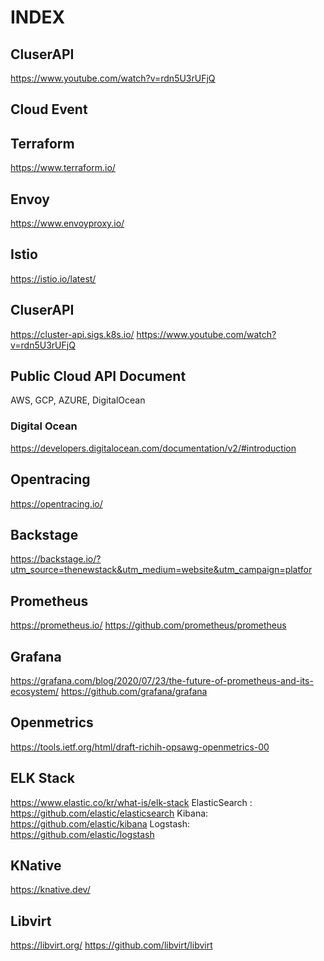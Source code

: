# INDEX

## CluserAPI
https://www.youtube.com/watch?v=rdn5U3rUFjQ

## Cloud Event

## Terraform
https://www.terraform.io/

## Envoy
https://www.envoyproxy.io/

## Istio
https://istio.io/latest/

## CluserAPI
https://cluster-api.sigs.k8s.io/
https://www.youtube.com/watch?v=rdn5U3rUFjQ

## Public Cloud API Document
AWS, GCP, AZURE, DigitalOcean

### Digital Ocean
https://developers.digitalocean.com/documentation/v2/#introduction

## Opentracing
https://opentracing.io/

## Backstage
https://backstage.io/?utm_source=thenewstack&utm_medium=website&utm_campaign=platfor

## Prometheus
https://prometheus.io/
https://github.com/prometheus/prometheus

## Grafana
https://grafana.com/blog/2020/07/23/the-future-of-prometheus-and-its-ecosystem/
https://github.com/grafana/grafana

## Openmetrics
https://tools.ietf.org/html/draft-richih-opsawg-openmetrics-00

## ELK Stack
https://www.elastic.co/kr/what-is/elk-stack
ElasticSearch : https://github.com/elastic/elasticsearch
Kibana: https://github.com/elastic/kibana
Logstash: https://github.com/elastic/logstash

## KNative
https://knative.dev/

## Libvirt
https://libvirt.org/
https://github.com/libvirt/libvirt